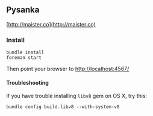## Pysanka

[http://maister.co](http://maister.co)

### Install

```shell
bundle install
foreman start
```

Then point your browser to [http://localhost:4567/](http://localhost:4567/)

#### Troubleshooting

If you have trouble installing `libv8` gem on OS X, try this:

```shell
bundle config build.libv8 --with-system-v8
```
